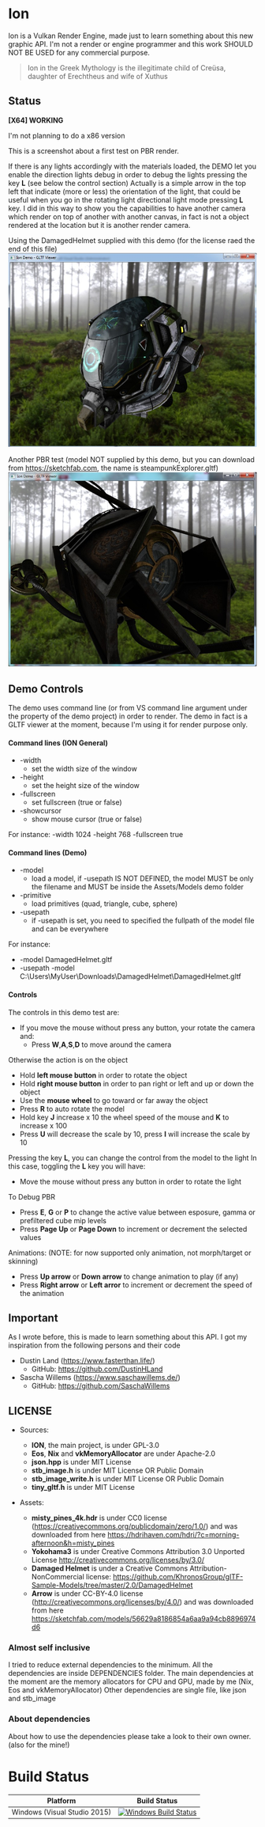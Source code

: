 # Ion

Ion is a Vulkan Render Engine, made just to learn something about this new graphic API.
I'm not a render or engine programmer and this work SHOULD NOT BE USED for any commercial purpose.

> Ion in the Greek Mythology is the illegitimate child of Creüsa, daughter of Erechtheus and wife of Xuthus


## Status

**[X64] WORKING**

I'm not planning to do a x86 version

This is a screenshot about a first test on PBR render.

If there is any lights accordingly with the materials loaded, the DEMO let you enable the direction lights debug in order to debug the lights pressing the key **L** (see below the control section)
Actually is a simple arrow in the top left that indicate (more or less) the orientation of the light, that could be useful when you go in the rotating light directional light mode pressing **L** key.
I did in this way to show you the capabilities to have another camera which render on top of another with another canvas, in fact is not a object rendered at the location but it is another render camera.

Using the DamagedHelmet supplied with this demo (for the license raed the end of this file)
<img src="./Screenshots/Screenshot1.jpg">

Another PBR test (model NOT supplied by this demo, but you can download from https://sketchfab.com, the name is steampunkExplorer.gltf)
<img src="./Screenshots/Screenshot2.jpg">


## Demo Controls

The demo uses command line (or from VS command line argument under the property of the demo project) in order to render.
The demo in fact is a GLTF viewer at the moment, because I'm using it for render purpose only.


#### Command lines (ION General)

* -width
	* set the width size of the window
* -height
	* set the height size of the window
* -fullscreen
	* set fullscreen (true or false)
* -showcursor
	* show mouse cursor (true or false)

For instance:	-width 1024 -height 768 -fullscreen true


#### Command lines (Demo)

* -model
	* load a model, if -usepath IS NOT DEFINED, the model MUST be only the filename and MUST be inside the Assets/Models demo folder
* -primitive
	* load primitives (quad, triangle, cube, sphere)
* -usepath
	* if -usepath is set, you need to specified the fullpath of the model file and can be everywhere 

For instance:	
* -model DamagedHelmet.gltf
* -usepath -model C:\Users\MyUser\Downloads\DamagedHelmet\DamagedHelmet.gltf

#### Controls

The controls in this demo test are:
* If you move the mouse without press any button, your rotate the camera and:
	* Press **W**,**A**,**S**,**D** to move around the camera

Otherwise the action is on the object
* Hold **left mouse button** in order to rotate the object
* Hold **right mouse button** in order to pan right or left and up or down the object
* Use the **mouse wheel** to go toward or far away the object
* Press **R** to auto rotate the model
* Hold key **J** increase x 10 the wheel speed of the mouse and **K** to increase x 100
* Press **U** will decrease the scale by 10, press **I** will increase the scale by 10

Pressing the key **L**, you can change the control from the model to the light
In this case, toggling the **L** key you will have:
* Move the mouse without press any button in order to rotate the light

To Debug PBR
* Press **E**, **G** or **P** to change the active value between esposure, gamma or prefiltered cube mip levels
* Press **Page Up** or **Page Down** to increment or decrement the selected values

Animations: (NOTE: for now supported only animation, not morph/target or skinning)
* Press **Up arrow** or **Down arrow** to change animation to play (if any)
* Press **Right arrow** or **Left arror** to increment or decrement the speed of the animation


## Important

As I wrote before, this is made to learn something about this API.
I got my inspiration from the following persons and their code
- Dustin Land (https://www.fasterthan.life/) 
	- GitHub: https://github.com/DustinHLand
- Sascha Willems (https://www.saschawillems.de/)
	- GitHub: https://github.com/SaschaWillems


## LICENSE

- Sources:
	- **ION**, the main project, is under GPL-3.0
	- **Eos**, **Nix** and **vkMemoryAllocator** are under Apache-2.0
	- **json.hpp** is under MIT License
	- **stb_image.h** is under MIT License OR Public Domain
	- **stb_image_write.h** is under MIT License OR Public Domain
	- **tiny_gltf.h** is under MIT License

- Assets:
	- **misty_pines_4k.hdr** is under CC0 license (https://creativecommons.org/publicdomain/zero/1.0/) and was downloaded from here https://hdrihaven.com/hdri/?c=morning-afternoon&h=misty_pines
	- **Yokohama3** is under Creative Commons Attribution 3.0 Unported License http://creativecommons.org/licenses/by/3.0/
	- **Damaged Helmet** is under a Creative Commons Attribution-NonCommercial license: https://github.com/KhronosGroup/glTF-Sample-Models/tree/master/2.0/DamagedHelmet
	- **Arrow** is under CC-BY-4.0 license (http://creativecommons.org/licenses/by/4.0/) and was downloaded from here https://sketchfab.com/models/56629a8186854a6aa9a94cb8896974d6


### Almost self inclusive

I tried to reduce external dependencies to the minimum.
All the dependencies are inside DEPENDENCIES folder.
The main dependencies at the moment are the memory allocators for CPU and GPU, made by me (Nix, Eos and vkMemoryAllocator)
Other dependencies are single file, like json and stb_image


### About dependencies

About how to use the dependencies please take a look to their own owner. (also for the mine!)



# Build Status

| Platform | Build Status |
|:--------:|:------------:|
| Windows (Visual Studio 2015) | [![Windows Build Status](https://ci.appveyor.com/api/projects/status/github/kabalmcblade/ion?branch=master&svg=true)](https://ci.appveyor.com/project/kabalmcblade/ion) |

